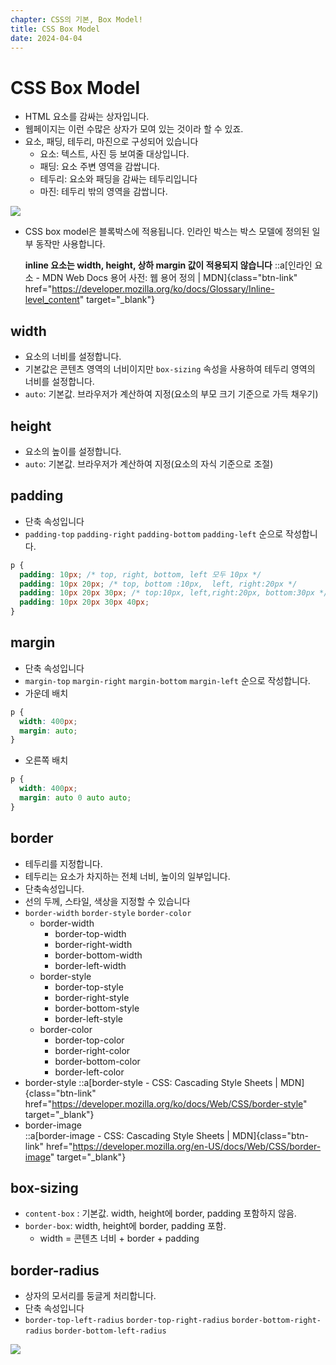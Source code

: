 ```yaml
---
chapter: CSS의 기본, Box Model!
title: CSS Box Model
date: 2024-04-04
---
```


# CSS Box Model

- HTML 요소를 감싸는 상자입니다.
- 웹페이지는 이런 수많은 상자가 모여 있는 것이라 할 수 있죠.
- 요소, 패딩, 테두리, 마진으로 구성되어 있습니다
  - 요소: 텍스트, 사진 등 보여줄 대상입니다.
  - 패딩: 요소 주변 영역을 감쌉니다.
  - 테두리: 요소와 패딩을 감싸는 테두리입니다
  - 마진: 테두리 밖의 영역을 감쌉니다.

![](/images/basecamp-html-css/chapter05/01-1.png)

- CSS box model은 블록박스에 적용됩니다. 인라인 박스는 박스 모델에 정의된 일부 동작만 사용합니다.  

  **inline 요소는 width, height, 상하 margin 값이 적용되지 않습니다**
  ::a[인라인 요소 - MDN Web Docs 용어 사전: 웹 용어 정의 | MDN]{class="btn-link" href="https://developer.mozilla.org/ko/docs/Glossary/Inline-level_content" target="\_blank"}

## width

- 요소의 너비를 설정합니다.
- 기본값은 콘텐츠 영역의 너비이지만 `box-sizing` 속성을 사용하여 테두리 영역의 너비를 설정합니다.
- `auto`: 기본값. 브라우저가 계산하여 지정(요소의 부모 크기 기준으로 가득 채우기)

## height

- 요소의 높이를 설정합니다.
- `auto`: 기본값. 브라우저가 계산하여 지정(요소의 자식 기준으로 조절)

## padding

- 단축 속성입니다
- `padding-top` `padding-right` `padding-bottom` `padding-left` 순으로 작성합니다.

```css
p {
  padding: 10px; /* top, right, bottom, left 모두 10px */
  padding: 10px 20px; /* top, bottom :10px,  left, right:20px */
  padding: 10px 20px 30px; /* top:10px, left,right:20px, bottom:30px */
  padding: 10px 20px 30px 40px;
}
```

## margin

- 단축 속성입니다
- `margin-top` `margin-right` `margin-bottom` `margin-left` 순으로 작성합니다.
- 가운데 배치

```css
p {
  width: 400px;
  margin: auto;
}
```

- 오른쪽 배치

```css
p {
  width: 400px;
  margin: auto 0 auto auto;
}
```

## border

- 테두리를 지정합니다.
- 테두리는 요소가 차지하는 전체 너비, 높이의 일부입니다.
- 단축속성입니다.
- 선의 두께, 스타일, 색상을 지정할 수 있습니다
- `border-width` `border-style` `border-color`
  - border-width
    - border-top-width
    - border-right-width
    - border-bottom-width
    - border-left-width
  - border-style
    - border-top-style
    - border-right-style
    - border-bottom-style
    - border-left-style
  - border-color
    - border-top-color
    - border-right-color
    - border-bottom-color
    - border-left-color
- border-style
  ::a[border-style - CSS: Cascading Style Sheets | MDN]{class="btn-link" href="https://developer.mozilla.org/ko/docs/Web/CSS/border-style" target="\_blank"}
- border-image  
  ::a[border-image - CSS: Cascading Style Sheets | MDN]{class="btn-link" href="https://developer.mozilla.org/en-US/docs/Web/CSS/border-image" target="\_blank"}

## box-sizing

- `content-box` : 기본값. width, height에 border, padding 포함하지 않음.
- `border-box`: width, height에 border, padding 포함.
  - width = 콘텐츠 너비 + border + padding

## border-radius

- 상자의 모서리를 둥글게 처리합니다.
- 단축 속성입니다
- `border-top-left-radius` `border-top-right-radius` `border-bottom-right-radius` `border-bottom-left-radius`

![](/images/basecamp-html-css/chapter05/01-2.png)
